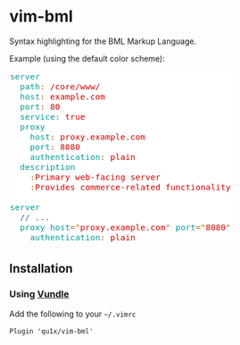 # vim-bml

Syntax highlighting for the BML Markup Language.

Example (using the default color scheme):

![Screenshot](screenshot.png)

## Installation

### Using [Vundle](https://github.com/VundleVim/Vundle.vim)

Add the following to your `~/.vimrc`
```vimrc
Plugin 'qu1x/vim-bml'
```
